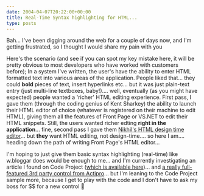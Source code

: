 ```yaml
---
date: 2004-04-07T20:22:00+00:00
title: Real-Time Syntax highlighting for HTML...
type: posts
---
```

Bah... I've been digging around the web for a couple of days now, and I'm getting frustrated, so I thought I would share my pain with you

Here's the scenario (and see if you can spot my key mistake here, it will be pretty obvious to most developers who have worked with customers before);
In a system I've written, the user's have the ability to enter HTML formatted text into various areas of the application. People liked that... they could **bold** pieces of text, insert hyperlinks etc... but it was just plain-text entry (just multi-line textboxes, baby!).... well, eventually (as you might have expected) people wanted a 'richer' HTML editing experience. First pass, I gave them (through the coding genius of Kent Sharkey) the ability to launch their HTML editor of choice (whatever is registered on their machine to edit HTML), giving them all the features of Front Page or VS.NET to edit their HTML snippets. Still, the users wanted richer edting **right in the application**... fine, second pass I gave them [Nikhil's HTML design time editor](https://www.nikhilk.net/Entry.aspx?id=11)... but **they** want HTML editing, not design-time.... so here I am.... heading down the path of writing Front Page's HTML editor...

I'm hoping to just give them basic syntax highlighting (real-time) like w.bloggar does would be enough to me... and I'm currently investigating an article I found on Code Project ([which is available here](https://www.codeproject.com/vb/net/RTBClass.asp))... and [a really full-featured 3rd party control from Actipro](https://www.actiprosoftware.com/Products/DotNet/SyntaxEditor/Default.aspx)... but I'm leaning to the Code Project sample more, because I get to play with the code and I don't have to ask my boss for $$ for a new control 🙂
